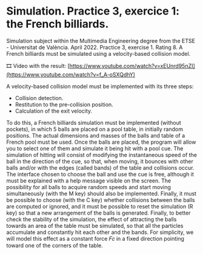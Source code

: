 # Simulation. Practice 3, exercice 1: the French billiards.
Simulation subject within the Multimedia Engineering degree from the ETSE - Universitat de València. April 2022. Practice 3, exercise 1. Rating 8. A French billiards must be simulated using a velocity-based collision model.

🎞️ Video with the result: [https://www.youtube.com/watch?v=xEUnrd95nZI](https://www.youtube.com/watch?v=f_A-oSXQdhY)

A velocity-based collision model must be implemented with its three steps:
  - Collision detection.
  - Restitution to the pre-collision position.
  - Calculation of the exit velocity.

To do this, a French billiards simulation must be implemented (without pockets), in which 5 balls are placed on a pool table, in initially random positions. The actual dimensions and masses of the balls and table of a French pool must be used. Once the balls are placed, the program will allow you to select one of them and simulate it being hit with a pool cue. The simulation of hitting will consist of modifying the instantaneous speed of the ball in the direction of the cue, so that, when moving, it bounces with other balls and/or with the edges (called bands) of the table and collisions occur. The interface chosen to choose the ball and use the cue is free, although it must be explained with a help message visible on the screen. The possibility for all balls to acquire random speeds and start moving simultaneously (with the M key) should also be implemented. Finally, it must be possible to choose (with the C key) whether collisions between the balls are computed or ignored, and it must be possible to reset the simulation (R key) so that a new arrangement of the balls is generated. Finally, to better check the stability of the simulation, the effect of attracting the balls towards an area of the table must be simulated, so that all the particles accumulate and constantly hit each other and the bands. For simplicity, we will model this effect as a constant force 𝐹𝑐 in a fixed direction pointing toward one of the corners of the table.
